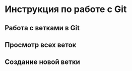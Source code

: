  # Инструкция по работе с Git

## Работа с ветками в Git

## Просмотр всех веток

## Создание новой ветки


